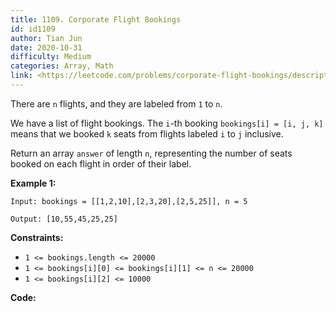 ```yaml
---
title: 1109. Corporate Flight Bookings
id: id1109
author: Tian Jun
date: 2020-10-31
difficulty: Medium
categories: Array, Math
link: <https://leetcode.com/problems/corporate-flight-bookings/description/>
---
```


There are `n` flights, and they are labeled from `1` to `n`.

We have a list of flight bookings.  The `i`-th booking `bookings[i] = [i, j,
k]` means that we booked `k` seats from flights labeled `i` to `j` inclusive.

Return an array `answer` of length `n`, representing the number of seats
booked on each flight in order of their label.



**Example 1:**
            
	Input: bookings = [[1,2,10],[2,3,20],[2,5,25]], n = 5    
	Output: [10,55,45,25,25]    



**Constraints:**

  * `1 <= bookings.length <= 20000`
  * `1 <= bookings[i][0] <= bookings[i][1] <= n <= 20000`
  * `1 <= bookings[i][2] <= 10000`


**Code:**

